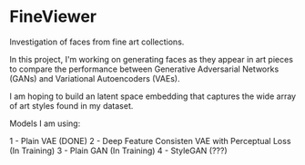 # FineViewer
Investigation of faces from fine art collections.

In this project, I'm working on generating faces as they appear in art pieces to compare the performance between
Generative Adversarial Networks (GANs) and Variational Autoencoders (VAEs).

I am hoping to build an latent space embedding that captures the wide array of art styles found in my dataset.


Models I am using:

1 - Plain VAE   (DONE)
2 - Deep Feature Consisten VAE with Perceptual Loss (In Training)
3 - Plain GAN (In Training)
4 - StyleGAN (???)

